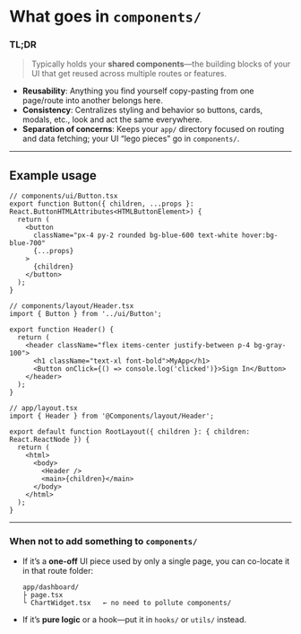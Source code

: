 # What goes in `components/`

### TL;DR

>Typically holds your **shared components**—the building blocks of your UI that get reused across multiple routes or features.

* **Reusability**: Anything you find yourself copy-pasting from one page/route into another belongs here.
* **Consistency**: Centralizes styling and behavior so buttons, cards, modals, etc., look and act the same everywhere.
* **Separation of concerns**: Keeps your `app/` directory focused on routing and data fetching; your UI “lego pieces” go in `components/`.

---

## Example usage

```tsx
// components/ui/Button.tsx
export function Button({ children, ...props }: React.ButtonHTMLAttributes<HTMLButtonElement>) {
  return (
    <button
      className="px-4 py-2 rounded bg-blue-600 text-white hover:bg-blue-700"
      {...props}
    >
      {children}
    </button>
  );
}

// components/layout/Header.tsx
import { Button } from '../ui/Button';

export function Header() {
  return (
    <header className="flex items-center justify-between p-4 bg-gray-100">
      <h1 className="text-xl font-bold">MyApp</h1>
      <Button onClick={() => console.log('clicked')}>Sign In</Button>
    </header>
  );
}

// app/layout.tsx
import { Header } from '@Components/layout/Header';

export default function RootLayout({ children }: { children: React.ReactNode }) {
  return (
    <html>
      <body>
        <Header />
        <main>{children}</main>
      </body>
    </html>
  );
}
```

---

### When **not** to add something to `components/`

* If it’s a **one-off** UI piece used by only a single page, you can co-locate it in that route folder:

  ```
  app/dashboard/
  ├ page.tsx
  └ ChartWidget.tsx   ← no need to pollute components/
  ```
* If it’s **pure logic** or a hook—put it in `hooks/` or `utils/` instead.
